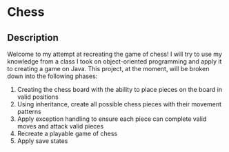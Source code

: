 # Chess
## Description
Welcome to my attempt at recreating the game of chess! I will try to use my knowledge from a class I took on object-oriented programming and apply it to creating a game on Java. This project, at the moment, will be broken down into the following phases:
1. Creating the chess board with the ability to place pieces on the board in valid positions
2. Using inheritance, create all possible chess pieces with their movement patterns
3. Apply exception handling to ensure each piece can complete valid moves and attack valid pieces
4. Recreate a playable game of chess
5. Apply save states

